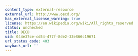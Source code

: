 ```yaml
---
content_type: external-resource
external_url: http://www.oecd.org/
has_external_license_warning: true
license: https://en.wikipedia.org/wiki/All_rights_reserved
status: unchecked
title: OECD
uid: 044e37ce-cd54-477f-8de2-33e866c19671
url_status_code: 403
wayback_url: ''
---
```

